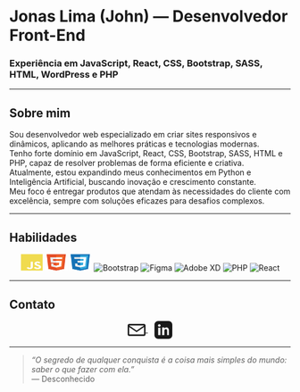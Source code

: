 # Jonas Lima (John) — Desenvolvedor Front-End

### Experiência em JavaScript, React, CSS, Bootstrap, SASS, HTML, WordPress e PHP

---

## Sobre mim

Sou desenvolvedor web especializado em criar sites responsivos e dinâmicos, aplicando as melhores práticas e tecnologias modernas.  
Tenho forte domínio em JavaScript, React, CSS, Bootstrap, SASS, HTML e PHP, capaz de resolver problemas de forma eficiente e criativa.  
Atualmente, estou expandindo meus conhecimentos em Python e Inteligência Artificial, buscando inovação e crescimento constante.  
Meu foco é entregar produtos que atendam às necessidades do cliente com excelência, sempre com soluções eficazes para desafios complexos.

---

## Habilidades

<p align="center">
  <img alt="JavaScript" height="30" width="40" src="https://raw.githubusercontent.com/devicons/devicon/master/icons/javascript/javascript-plain.svg" />
  <img alt="HTML5" height="30" width="40" src="https://raw.githubusercontent.com/devicons/devicon/master/icons/html5/html5-original.svg" />
  <img alt="CSS3" height="30" width="40" src="https://raw.githubusercontent.com/devicons/devicon/master/icons/css3/css3-original.svg" />
  <img alt="Bootstrap" height="30" width="40" src="https://cdn.jsdelivr.net/gh/devicons/devicon/icons/bootstrap/bootstrap-plain.svg" />
  <img alt="Figma" height="30" width="40" src="https://cdn.jsdelivr.net/gh/devicons/devicon/icons/figma/figma-original.svg" />
  <img alt="Adobe XD" height="30" width="40" src="https://cdn.jsdelivr.net/gh/devicons/devicon/icons/xd/xd-plain.svg" />
  <img alt="PHP" height="30" width="40" src="https://cdn.jsdelivr.net/gh/devicons/devicon/icons/php/php-original.svg" />
  <img alt="React" height="30" width="40" src="https://cdn.jsdelivr.net/gh/devicons/devicon@latest/icons/react/react-original-wordmark.svg" />
</p>

---

## Contato

<p align="center">
  <a href="mailto:timexlusion@gmail.com" title="Enviar e-mail">
    <svg xmlns="http://www.w3.org/2000/svg" width="32" height="32" fill="currentColor" viewBox="0 0 24 24" style="vertical-align: middle;">
      <path d="M22 4H2C.9 4 0 4.9 0 6v12c0 1.1.9 2 2 2h20c1.1 0 2-.9 2-2V6c0-1.1-.9-2-2-2zm0 2v.01L12 13 2 6.01V6h20zM2 18V8l10 7 10-7v10H2z"/>
    </svg>
  </a>
  &nbsp;&nbsp;
  <a href="https://www.linkedin.com/in/johnfrontdev" target="_blank" rel="noopener noreferrer" title="LinkedIn">
    <svg xmlns="http://www.w3.org/2000/svg" width="32" height="32" fill="currentColor" viewBox="0 0 24 24" style="vertical-align: middle;">
      <path d="M19 0h-14c-2.75 0-5 2.25-5 5v14c0 2.75 2.25 5 5 5h14c2.75 0 5-2.25 5-5v-14c0-2.75-2.25-5-5-5zm-11 19h-3v-10h3v10zm-1.5-11.28c-1 0-1.75-.82-1.75-1.72 0-.95.77-1.73 1.8-1.73s1.75.78 1.75 1.73c0 .9-.75 1.72-1.8 1.72zm13.5 11.28h-3v-5.75c0-1.37-.5-2.3-1.75-2.3-1 0-1.57.7-1.83 1.38-.1.23-.12.56-.12.89v5.78h-3s.04-9.37 0-10.35h3v1.47c.39-.6 1.1-1.45 2.68-1.45 1.96 0 3.43 1.28 3.43 4.04v6.29z"/>
    </svg>
  </a>
</p>

---

> _“O segredo de qualquer conquista é a coisa mais simples do mundo: saber o que fazer com ela.”_  
> — Desconhecido

